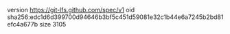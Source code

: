 version https://git-lfs.github.com/spec/v1
oid sha256:edc1d6d399700d94646b3bf5c451d59081e32c1b44e6a7245b2bd81efc4a677b
size 3105
